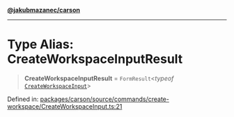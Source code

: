 [**@jakubmazanec/carson**](../README.md)

---

# Type Alias: CreateWorkspaceInputResult

> **CreateWorkspaceInputResult** = `FormResult`\<_typeof_
> [`CreateWorkspaceInput`](../variables/CreateWorkspaceInput.md)\>

Defined in:
[packages/carson/source/commands/create-workspace/CreateWorkspaceInput.ts:21](https://github.com/jakubmazanec/tools/blob/acfa246dbb1035f65efb7fa114167a3cbefca108/packages/carson/source/commands/create-workspace/CreateWorkspaceInput.ts#L21)
